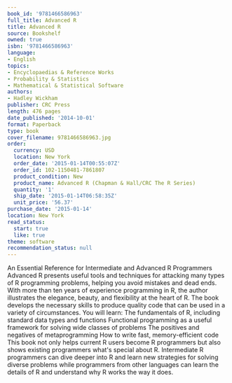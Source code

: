 ```yaml
---
book_id: '9781466586963'
full_title: Advanced R
title: Advanced R
source: Bookshelf
owned: true
isbn: '9781466586963'
language:
- English
topics:
- Encyclopaedias & Reference Works
- Probability & Statistics
- Mathematical & Statistical Software
authors:
- Hadley Wickham
publisher: CRC Press
length: 476 pages
date_published: '2014-10-01'
format: Paperback
type: book
cover_filename: 9781466586963.jpg
order:
  currency: USD
  location: New York
  order_date: '2015-01-14T00:55:07Z'
  order_id: 102-1150481-7861807
  product_condition: New
  product_name: Advanced R (Chapman & Hall/CRC The R Series)
  quantity: '1'
  ship_date: '2015-01-14T06:58:35Z'
  unit_price: '56.37'
purchase_date: '2015-01-14'
location: New York
read_status:
  start: true
  like: true
theme: software
recommendation_status: null
---
```

An Essential Reference for Intermediate and Advanced R Programmers
Advanced R presents useful tools and techniques for attacking many types of R programming problems, helping you avoid mistakes and dead ends. With more than ten years of experience programming in R, the author illustrates the elegance, beauty, and flexibility at the heart of R.
The book develops the necessary skills to produce quality code that can be used in a variety of circumstances. You will learn:
The fundamentals of R, including standard data types and functions Functional programming as a useful framework for solving wide classes of problems The positives and negatives of metaprogramming How to write fast, memory-efficient code
This book not only helps current R users become R programmers but also shows existing programmers what's special about R. Intermediate R programmers can dive deeper into R and learn new strategies for solving diverse problems while programmers from other languages can learn the details of R and understand why R works the way it does.
